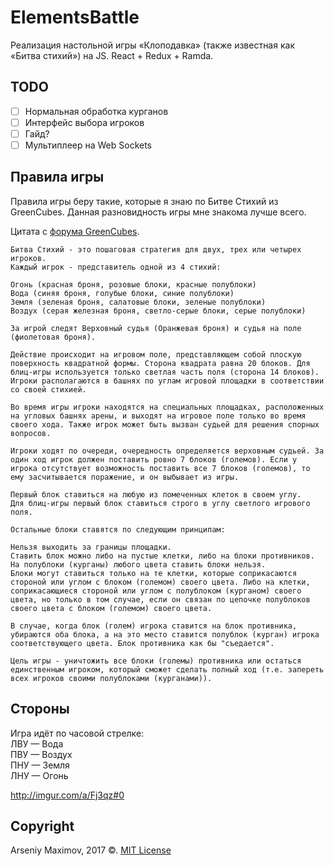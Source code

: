 # ElementsBattle
Реализация настольной игры «Клоподавка» (также известная как «Битва стихий») на JS. React + Redux + Ramda.

## TODO
- [ ] Нормальная обработка курганов
- [ ] Интерфейс выбора игроков
- [ ] Гайд?
- [ ] Мультиплеер на Web Sockets

## Правила игры
Правила игры беру такие, которые я знаю по Битве Стихий из GreenCubes. Данная разновидность игры мне знакома лучше всего.

Цитата с [форума GreenCubes](https://forum.greencubes.org/viewtopic.php?f=257&t=21772#p327318).
```
Битва Стихий - это пошаговая стратегия для двух, трех или четырех игроков.
Каждый игрок - представитель одной из 4 стихий:

Огонь (красная броня, розовые блоки, красные полублоки)
Вода (синяя броня, голубые блоки, синие полублоки)
Земля (зеленая броня, салатовые блоки, зеленые полублоки)
Воздух (серая железная броня, светло-серые блоки, серые полублоки)

За игрой следят Верховный судья (Оранжевая броня) и судья на поле (фиолетовая броня).

Действие происходит на игровом поле, представляющем собой плоскую поверхность квадратной формы. Сторона квадрата равна 20 блоков. Для блиц-игры используется только светлая часть поля (сторона 14 блоков).
Игроки располагаются в башнях по углам игровой площадки в соответствии со своей стихией. 

Во время игры игроки находятся на специальных площадках, расположенных на угловых башнях арены, и выходят на игровое поле только во время своего хода. Также игрок может быть вызван судьей для решения спорных вопросов.

Игроки ходят по очереди, очередность определяется верховным судьей. За один ход игрок должен поставить ровно 7 блоков (големов). Если у игрока отсутствует возможность поставить все 7 блоков (големов), то ему засчитывается поражение, и он выбывает из игры.

Первый блок ставиться на любую из помеченных клеток в своем углу.
Для блиц-игры первый блок ставиться строго в углу светлого игрового поля.

Остальные блоки ставятся по следующим принципам:

Нельзя выходить за границы площадки.
Ставить блок можно либо на пустые клетки, либо на блоки противников. На полублоки (курганы) любого цвета ставить блоки нельзя.
Блоки могут ставиться только на те клетки, которые соприкасаются стороной или углом с блоком (големом) своего цвета. Либо на клетки, соприкасающиеся стороной или углом с полублоком (курганом) своего цвета, но только в том случае, если он связан по цепочке полублоков своего цвета с блоком (големом) своего цвета.

В случае, когда блок (голем) игрока ставится на блок противника, убираются оба блока, а на это место ставится полублок (курган) игрока соответствующего цвета. Блок противника как бы "съедается".

Цель игры - уничтожить все блоки (големы) противника или остаться единственным игроком, который сможет сделать полный ход (т.е. запереть всех игроков своими полублоками (курганами)).
```

## Стороны
Игра идёт по часовой стрелке:<br>
ЛВУ — Вода<br>
ПВУ — Воздух<br>
ПНУ — Земля<br>
ЛНУ — Огонь

http://imgur.com/a/Fj3qz#0

## Copyright

Arseniy Maximov, 2017 ©. [MIT License](https://github.com/notarseniy/ElementsBattle/blob/master/LICENSE)
